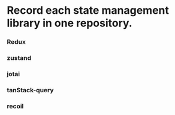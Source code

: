 # Record each state management library in one repository.

### Redux

### zustand

### jotai

### tanStack-query

### recoil